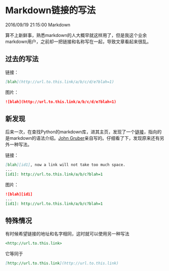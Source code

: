 # Markdown链接的写法
2016/09/19 21:15:00
Markdown


算不上新鲜事，熟悉markdown的人大概早就这样用了，但是我这个业余markdown用户，之前却一把链接和名称写在一起，导致文章看起来很乱。

## 过去的写法

链接：

```markdown
[blah](http://url.to.this.link/a/b/c/d/e?blah=1)
```

图片：

```markdown
![blah](http://url.to.this.link/a/b/c/d/e?blah=1)
```

## 新发现

后来一次，在查找Python的markdown库，进其主页，发现了一个[链接][markdowndoc]，指向的是markdown的语法介绍。[John Gruber][johngruber]亲自写的。仔细看了下，发现原来还有另外一种写法。

链接：

```markdown
[blah][id1], now a link will not take too much space.
...
[id1]: http://url.to.this.link/a/b/c?blah=1
```

图片：

```markdown
![blah][id1]
...
[id1]: http://url.to.this.link/a/b/c?blah=1
```


## 特殊情况

有时候希望链接的地址和名字相同，这时就可以使用另一种写法

```markdown
<http://url.to.this.link>
```

它等同于

```markdown
[http://url.to.this.link](http://url.to.this.link)
```

[markdowndoc]: http://daringfireball.net/projects/markdown/syntax
[johngruber]: https://en.wikipedia.org/wiki/John_Gruber
